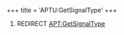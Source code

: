 +++
title = 'APTU:GetSignalType'
+++

1.  REDIRECT [<APT:GetSignalType>](APT:GetSignalType "wikilink")